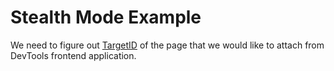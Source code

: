 # Stealth Mode Example
We need to figure out [TargetID](https://chromedevtools.github.io/devtools-protocol/tot/Target/#type-TargetID) of the page that we would like to attach from DevTools frontend application. 